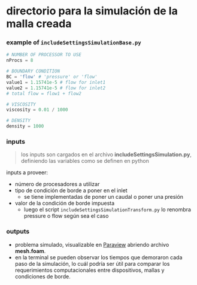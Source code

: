 # directorio para la simulación de la malla creada

### example of `includeSettingsSimulationBase.py`
```python
# NUMBER OF PROCESSOR TO USE
nProcs = 8

# BOUNDARY CONDITION
BC = 'flow' # 'pressure' or 'flow'
value1 = 1.15741e-5 # flow for inlet1
value2 = 1.15741e-5 # flow for inlet2
# total flow = flow1 + flow2

# VISCOSITY
viscosity = 0.01 / 1000

# DENSITY
density = 1000
```

### inputs
> los inputs son cargados en el archivo **includeSettingsSimulation.py**, definiendo las variables como se definen en python

inputs a proveer:
- número de procesadores a utilizar
- tipo de condición de borde a poner en el inlet
    - se tiene implementadas de poner un caudal o poner una presión
- valor de la condición de borde impuesta
    - luego el script `includeSettingsSimulationTransform.py` lo renombra pressure o flow según sea el caso

### outputs
- problema simulado, visualizable en [Paraview](https://www.paraview.org/) abriendo archivo **mesh.foam**.
- en la terminal se pueden observar los tiempos que demoraron cada paso de la simulación, lo cuál podría ser útil para comparar los requerimientos computacionales entre dispositivos, mallas y condiciones de borde.
